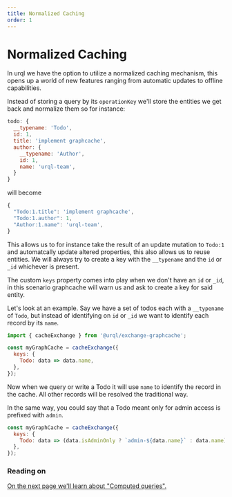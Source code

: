 ```yaml
---
title: Normalized Caching
order: 1
---
```


# Normalized Caching

In urql we have the option to utilize a normalized caching mechanism,
this opens up a world of new features ranging from automatic updates
to offline capabilities.

Instead of storing a query by its `operationKey` we'll store the entities
we get back and normalize them so for instance:

```js
todo: {
  __typename: 'Todo',
  id: 1,
  title: 'implement graphcache',
  author: {
    __typename: 'Author',
    id: 1,
    name: 'urql-team',
  }
}
```

will become

```js
{
  "Todo:1.title": 'implement graphcache',
  "Todo:1.author": 1,
  "Author:1.name": 'urql-team',
}
```

This allows us to for instance take the result of an update mutation to
`Todo:1` and automatcally update altered properties, this also allows us to
reuse entities. We will always try to create a key with the `__typename` and the
`id` or `_id` whichever is present.

The custom `keys` property comes into play when we don't have an `id` or `_id`,
in this scenario graphcache will warn us and ask to create a key for said entity.

Let's look at an example. Say we have a set of todos each with a `__typename`
of `Todo`, but instead of identifying on `id` or `_id` we want to identify
each record by its `name`.

```js
import { cacheExchange } from '@urql/exchange-graphcache'; 

const myGraphCache = cacheExchange({
  keys: {
    Todo: data => data.name,
  },
});
```

Now when we query or write a Todo it will use `name` to identify the record
in the cache. All other records will be resolved the traditional way.

In the same way, you could say that a Todo meant only for admin access is
prefixed with `admin`.

```js
const myGraphCache = cacheExchange({
  keys: {
    Todo: data => (data.isAdminOnly ? `admin-${data.name}` : data.name),
  },
});
```

### Reading on

[On the next page we'll learn about "Computed queries".](./computed-queries.md)
